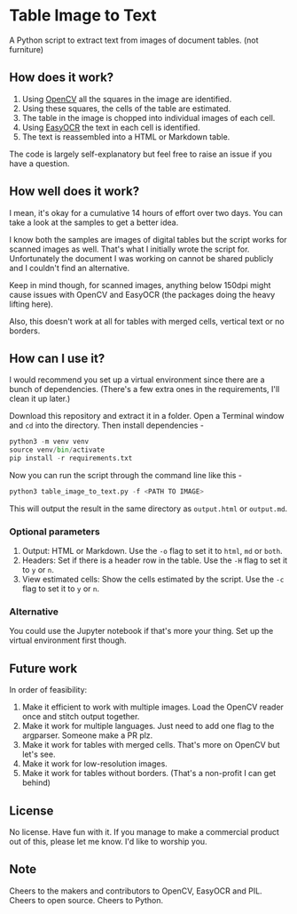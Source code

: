 # Table Image to Text

A Python script to extract text from images of document tables. (not furniture)

## How does it work?
1. Using [OpenCV](https://github.com/opencv/opencv/) all the squares in the image are identified.
2. Using these squares, the cells of the table are estimated.
3. The table in the image is chopped into individual images of each cell.
4. Using [EasyOCR](https://github.com/jaidedai/easyocr) the text in each cell is identified.
5. The text is reassembled into a HTML or Markdown table.

The code is largely self-explanatory but feel free to raise an issue if you have a question.

## How well does it work?
I mean, it's okay for a cumulative 14 hours of effort over two days. You can take a look at the samples to get a better idea. 

I know both the samples are images of digital tables but the script works for scanned images as well. That's what I initially wrote the script for. Unfortunately the document I was working on cannot be shared publicly and I couldn't find an alternative.

Keep in mind though, for scanned images, anything below 150dpi might cause issues with OpenCV and EasyOCR (the packages doing the heavy lifting here).

Also, this doesn't work at all for tables with merged cells, vertical text or no borders.

## How can I use it?
I would recommend you set up a virtual environment since there are a bunch of dependencies. (There's a few extra ones in the requirements, I'll clean it up later.)

Download this repository and extract it in a folder. Open a Terminal window and `cd` into the directory. Then install dependencies -

```python
python3 -m venv venv
source venv/bin/activate
pip install -r requirements.txt
```

Now you can run the script through the command line like this -
```python
python3 table_image_to_text.py -f <PATH TO IMAGE>
```

This will output the result in the same directory as `output.html` or `output.md`.

### Optional parameters

1. Output: HTML or Markdown. Use the `-o` flag to set it to `html`, `md` or `both`.
2. Headers: Set if there is a header row in the table. Use the `-H` flag to set it to `y` or `n`.
3. View estimated cells: Show the cells estimated by the script. Use the `-c` flag to set it to `y` or `n`.

### Alternative 
You could use the Jupyter notebook if that's more your thing. Set up the virtual environment first though.

## Future work
In order of feasibility:

1. Make it efficient to work with multiple images. Load the OpenCV reader once and stitch output together.
2. Make it work for multiple languages. Just need to add one flag to the argparser. Someone make a PR plz.
3. Make it work for tables with merged cells. That's more on OpenCV but let's see.
4. Make it work for low-resolution images.
5. Make it work for tables without borders. (That's a non-profit I can get behind)

## License
No license. Have fun with it. If you manage to make a commercial product out of this, please let me know. I'd like to worship you.

## Note 
Cheers to the makers and contributors to OpenCV, EasyOCR and PIL. Cheers to open source. Cheers to Python.